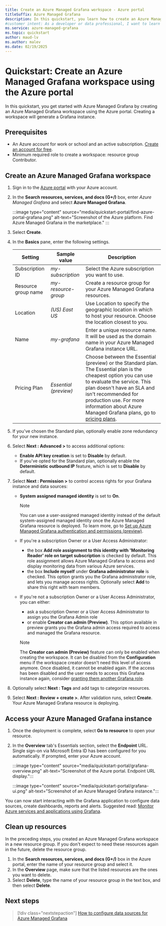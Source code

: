 ```yaml
---
title: Create an Azure Managed Grafana workspace - Azure portal
titleSuffix: Azure Managed Grafana
description: In this quickstart, you learn how to create an Azure Managed Grafana workspace using the Azure portal.
#customer intent: As a developer or data professional, I want to learn how to create an Azure Managed Grafana workspace so that I use Grafana within Azure.
ms.service: azure-managed-grafana
ms.topic: quickstart
author: maud-lv
ms.author: malev
ms.date: 02/19/2025
--- 
```


# Quickstart: Create an Azure Managed Grafana workspace using the Azure portal

In this quickstart, you get started with Azure Managed Grafana by creating an Azure Managed Grafana workspace using the Azure portal. Creating a workspace will generate a Grafana instance.

## Prerequisites

- An Azure account for work or school and an active subscription. [Create an account for free](https://azure.microsoft.com/free).
- Minimum required role to create a workspace: resource group Contributor.

## Create an Azure Managed Grafana workspace

1. Sign in to the [Azure portal](https://portal.azure.com) with your Azure account.  

1. In the **Search resources, services, and docs (G+/)** box, enter *Azure Managed Grafana* and select **Azure Managed Grafana**.

    :::image type="content" source="media/quickstart-portal/find-azure-portal-grafana.png" alt-text="Screenshot of the Azure platform. Find Azure Managed Grafana in the marketplace." :::

1. Select **Create**.

1. In the **Basics** pane, enter the following settings.

    | Setting             | Sample value        | Description                                                                                                                                                                                                                                                                                                                     |
    |---------------------|---------------------|---------------------------------------------------------------------------------------------------------------------------------------------------------------------------------------------------------------------------------------------------------------------------------------------------------------------------------|
    | Subscription ID     | *my-subscription*   | Select the Azure subscription you want to use.                                                                                                                                                                                                                                                                                  |
    | Resource group name | *my-resource-group* | Create a resource group for your Azure Managed Grafana resources.                                                                                                                                                                                                                                                               |
    | Location            | *(US) East US*      | Use Location to specify the geographic location in which to host your resource. Choose the location closest to you.                                                                                                                                                                                                             |
    | Name                | *my-grafana*        | Enter a unique resource name. It will be used as the domain name in your Azure Managed Grafana instance URL.                                                                                                                                                                                                                    |
    | Pricing Plan        | *Essential (preview)* | Choose between the Essential (preview) or the Standard plan. The Essential plan is the cheapest option you can use to evaluate the service. This plan doesn't have an SLA and isn't recommended for production use. For more information about Azure Managed Grafana plans, go to [pricing plans](overview.md#service-tiers). |

1. If you've chosen the Standard plan, optionally enable zone redundancy for your new instance.
1. Select **Next : Advanced >** to access additional options:
    - **Enable API key creation** is set to **Disable** by default.
    - If you've opted for the Standard plan, optionally enable the **Deterministic outbound IP** feature, which is set to **Disable** by default.

1. Select **Next : Permission >** to control access rights for your Grafana instance and data sources:
    - **System assigned managed identity** is set to **On**.

      >[!NOTE]
      >You can use a user-assigned managed identity instead of the default system-assigned managed identity once the Azure Managed Grafana resource is deployed. To learn more, go to [Set up Azure Managed Grafana authentication and permissions (preview)](how-to-authentication-permissions.md).

    - If you're a subscription Owner or a User Access Administrator:
       - the box **Add role assignment to this identity with 'Monitoring Reader' role on target subscription** is checked by default. This role assignment allows Azure Managed Grafana to access and display monitoring data from various Azure services.
        - the box **Include myself** under **Grafana administrator role** is checked. This option grants you the Grafana administrator role, and lets you manage access rights. Optionally select **Add** to share this right with team members.
    - If you're not a subscription Owner or a User Access Administrator, you can either:
        - ask a subscription Owner or a User Access Administrator to assign you the Grafana Admin role
        - or enable **Creator can admin (Preview)**. This option available in preview grants you the Grafana admin access required to access and managed the Grafana resource.

        >[!NOTE]
        > The **Creator can admin (Preview)** feature can only be enabled when creating the workspace. It can be disabled from the **Configuration** menu if the workspace creator doesn't need this level of access anymore. Once disabled, it cannot be enabled again. If the access has been disabled and the user needs to access this Grafana instance again, consider [granting them another Grafana role](how-to-manage-access-permissions-users-identities.md).

1. Optionally select **Next : Tags** and add tags to categorize resources.

1. Select **Next : Review + create >**. After validation runs, select **Create**. Your Azure Managed Grafana resource is deploying.

## Access your Azure Managed Grafana instance

1. Once the deployment is complete, select **Go to resource** to open your resource.

1. In the **Overview** tab's Essentials section, select the **Endpoint** URL. Single sign-on via Microsoft Entra ID has been configured for you automatically. If prompted, enter your Azure account.

    :::image type="content" source="media/quickstart-portal/grafana-overview.png" alt-text="Screenshot of the Azure portal. Endpoint URL display.":::

    :::image type="content" source="media/quickstart-portal/grafana-ui.png" alt-text="Screenshot of an Azure Managed Grafana instance.":::

You can now start interacting with the Grafana application to configure data sources, create dashboards, reports and alerts. Suggested read: [Monitor Azure services and applications using Grafana](/azure/azure-monitor/visualize/grafana-plugin).

## Clean up resources

In the preceding steps, you created an Azure Managed Grafana workspace in a new resource group. If you don't expect to need these resources again in the future, delete the resource group.

1. In the **Search resources, services, and docs (G+/)** box in the Azure portal, enter the name of your resource group and select it.
1. In the **Overview** page, make sure that the listed resources are the ones you want to delete.
1. Select **Delete**, type the name of your resource group in the text box, and then select **Delete**.

## Next steps

> [!div class="nextstepaction"]
> [How to configure data sources for Azure Managed Grafana](./how-to-data-source-plugins-managed-identity.md)
